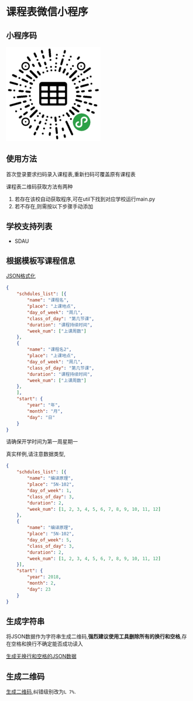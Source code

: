# 课程表微信小程序


## 小程序码

![小程序码](img/gh.jpg)

## 使用方法

首次登录要求扫码录入课程表,重新扫码可覆盖原有课程表

课程表二维码获取方法有两种

1. 若存在该校自动获取程序,可在util下找到对应学校运行main.py
2. 若不存在,则需按以下步骤手动添加

## 学校支持列表

* SDAU

## 根据模板写课程信息

[JSON格式化](http://www.kjson.com/jsformat/)
```json
{
    "schdules_list": [{
        "name": "课程名",
        "place": "上课地点",
        "day_of_week": "周几",
        "class_of_day": "第几节课",
        "duration": "课程持续时间",
        "week_num": ["上课周数"]
    },
    {
        "name": "课程名2",
        "place": "上课地点",
        "day_of_week": "周几",
        "class_of_day": "第几节课",
        "duration": "课程持续时间",
        "week_num": ["上课周数"]
    },
    ],
    "start": {
        "year": "年",
        "month": "月",
        "day": "日"
    }
}
```
请确保开学时间为第一周星期一

真实样例,请注意数据类型,
```json
{
    "schdules_list": [{
        "name": "编译原理",
        "place": "5N-102",
        "day_of_week": 1,
        "class_of_day": 3,
        "duration": 2,
        "week_num": [1, 2, 3, 4, 5, 6, 7, 8, 9, 10, 11, 12]
    },
    {
        "name": "编译原理",
        "place": "5N-102",
        "day_of_week": 5,
        "class_of_day": 3,
        "duration": 2,
        "week_num": [1, 2, 3, 4, 5, 6, 7, 8, 9, 10, 11, 12]
    }],
    "start": {
        "year": 2018,
        "month": 2,
        "day": 23
    }
}
```

## 生成字符串

将JSON数据作为字符串生成二维码,**强烈建议使用工具删除所有的换行和空格**,存在空格和换行不确定能否成功读入

[生成无换行和空格的JSON数据](http://www.kjson.com/jsonparser/)

## 生成二维码
[生成二维码](http://www.kjson.com/qr/),纠错级别改为`L 7%`.
